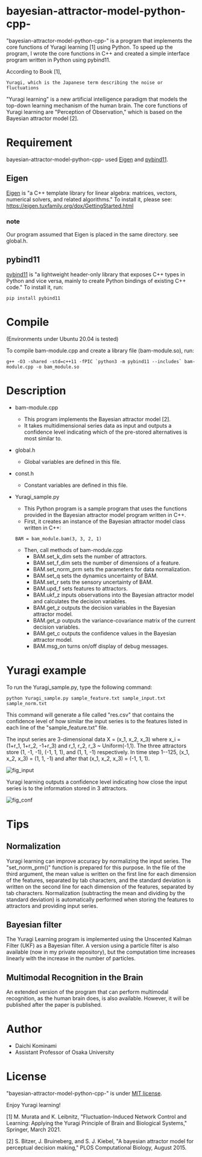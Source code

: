 # bayesian-attractor-model-python-cpp-

"bayesian-attractor-model-python-cpp-" is a program that implements the core functions of Yuragi learning [1] using Python. To speed up the program, I wrote the core functions in C++ and created a simple interface program written in Python using pybind11.

According to Book [1],
```
Yuragi, which is the Japanese term describing the noise or fluctuations
```

"Yuragi learning" is a new artificial intelligence paradigm that models the top-down learning mechanism of the human brain. The core functions of Yuragi learning are "Perception of Observation," which is based on the Bayesian attractor model [2].

# Requirement
bayesian-attractor-model-python-cpp- used [Eigen](https://eigen.tuxfamily.org/index.php?title=Main_Page) and [pybind11](https://github.com/pybind/pybind11).

## Eigen

[Eigen](https://eigen.tuxfamily.org/index.php?title=Main_Page) is "a C++ template library for linear algebra: matrices, vectors, numerical solvers, and related algorithms." To install it, please see: https://eigen.tuxfamily.org/dox/GettingStarted.html

### note
Our program assumed that Eigen is placed in the same directory. see global.h.

## pybind11

[pybind11](https://github.com/pybind/pybind11) is "a lightweight header-only library that exposes C++ types in Python and vice versa, mainly to create Python bindings of existing C++ code." To install it, run:
```pip
pip install pybind11
```

# Compile

(Environments under Ubuntu 20.04 is tested)

To compile bam-module.cpp and create a library file (bam-module.so), run:
```
g++ -O3 -shared -std=c++11 -fPIC `python3 -m pybind11 --includes` bam-module.cpp -o bam_module.so
```

# Description
- bam-module.cpp
  - This program implements the Bayesian attractor model [2].
  - It takes multidimensional series data as input and outputs a confidence level indicating which of the pre-stored alternatives is most similar to.

- global.h
  - Global variables are defined in this file.

- const.h
  - Constant variables are defined in this file.

- Yuragi_sample.py
  - This Python program is a sample program that uses the functions provided in the Bayesian attractor model program written in C++. 
  - First, it creates an instance of the Bayesian attractor model class written in C++:

  ```
  BAM = bam_module.bam(3, 3, 2, 1)
  ```
  - Then, call methods of bam-module.cpp
    - BAM.set_k_dim sets the number of attractors.
    - BAM.set_f_dim sets the number of dimensions of a feature.
    - BAM.set_norm_prm sets the parameters for data normalization.
    - BAM.set_q sets the dynamics uncertainty of BAM.
    - BAM.set_r sets the sensory uncertainty of BAM.
    - BAM.upd_f sets features to attractors.
    - BAM.ukf_z inputs observations into the Bayesian attractor model and calculates the decision variables.
    - BAM.get_z outputs the decision variables in the Bayesian attractor model.
    - BAM.get_p outputs the variance-covariance matrix of the current decision variables.
    - BAM.get_c outputs the confidence values in the Bayesian attractor model.
    - BAM.msg_on turns on/off display of debug messages.

# Yuragi example
To run the Yuragi_sample.py, type the following command:

```
python Yuragi_sample.py sample_feature.txt sample_input.txt sample_norm.txt
```
This command will generate a file called "res.csv" that contains the confidence level of how similar the input series is to the features listed in each line of the "sample_feature.txt" file.


The input series are 3-dimensional data X = (x_1, x_2, x_3) where x_i = (1+r_1, 1+r_2, -1+r_3) and r_1, r_2, r_3 ~ Uniform(-1,1). The three attractors store (1, -1, -1), (-1, 1, 1), and (1, 1, -1) respectively. In time step 1--125, (x_1, x_2, x_3) = (1, 1, -1) and after that (x_1, x_2, x_3) = (-1, 1, 1).

![fig_input](https://user-images.githubusercontent.com/47323363/216059213-b15dc4c2-1c50-43f5-899c-5c22d0dc02aa.png)

Yuragi learning outputs a confidence level indicating how close the input series is to the information stored in 3 attractors.

![fig_conf](https://user-images.githubusercontent.com/47323363/216059204-7c22a371-1fb9-455a-9180-300e12ffa886.png)

# Tips
## Normalization
Yuragi learning can improve accuracy by normalizing the input series. The "set_norm_prm()" function is prepared for this purpose. In the file of the third argument, the mean value is written on the first line for each dimension of the features, separated by tab characters, and the standard deviation is written on the second line for each dimension of the features, separated by tab characters. Normalization (subtracting the mean and dividing by the standard deviation) is automatically performed when storing the features to attractors and providing input series.

## Bayesian filter
The Yuragi Learning program is implemented using the Unscented Kalman Filter (UKF) as a Bayesian filter. A version using a particle filter is also available (now in my private repository), but the computation time increases linearly with the increase in the number of particles.

## Multimodal Recognition in the Brain
An extended version of the program that can perform multimodal recognition, as the human brain does, is also available. However, it will be published after the paper is published.

# Author

* Daichi Kominami
* Assistant Professor of Osaka University

# License

"bayesian-attractor-model-python-cpp-" is under [MIT license](https://en.wikipedia.org/wiki/MIT_License).

Enjoy Yuragi learning!


[1]  M. Murata and K. Leibnitz, "Fluctuation-Induced Network Control and Learning: Applying the Yuragi Principle of Brain and Biological Systems," Springer, March 2021.

[2]  S. Bitzer, J. Bruineberg, and S. J. Kiebel, "A bayesian attractor model for perceptual decision making," PLOS Computational Biology, August 2015.

